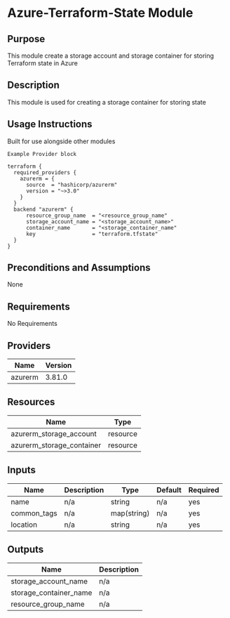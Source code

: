 # Azure-Terraform-State Module

## Purpose
This module create a storage account and storage container for storing Terraform state in Azure

## Description
This module is used for creating a storage container for storing state

## Usage Instructions
Built for use alongside other modules

```commandline
Example Provider block

terraform {
  required_providers {
    azurerm = {
      source  = "hashicorp/azurerm"
      version = "~>3.0"
    }
  }
  backend "azurerm" {
      resource_group_name  = "<resource_group_name"
      storage_account_name = "<storage_account_name>"
      container_name       = "<storage_container_name"
      key                  = "terraform.tfstate"
  }
}

```

## Preconditions and Assumptions

None

## Requirements

No Requirements

## Providers


| Name    | Version |
|---------|---------|
| azurerm | 3.81.0  |

## Resources

| Name                      | Type     |
|---------------------------|----------|
| azurerm_storage_account   | resource |
| azurerm_storage_container | resource |

## Inputs

| Name        | Description | Type        | Default | Required |
|-------------|-------------|-------------|---------|----------|
| name        | n/a         | string      | n/a     | yes      |
| common_tags | n/a         | map(string) | n/a     | yes      |
| location    | n/a         | string      | n/a     | yes      |

## Outputs

| Name                   | Description |
|------------------------|-------------|
| storage_account_name   | n/a         |
| storage_container_name | n/a         |
| resource_group_name    | n/a         |


